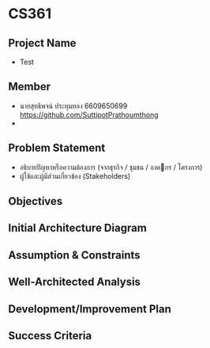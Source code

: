 # CS361
## Project Name
- Test
## Member
- นายสุทธิพจน์ ประทุมทอง 6609650699
https://github.com/SuttipotPrathoumthong
- 
## Problem Statement
- อธิบายปัญหาหรือความต้องการ (จากธุรกิจ / ชุมชน / องคกร / โครงการ) 
- ผู้ใช้และผู้มีส่วนเกี่ยวข้อง (Stakeholders)
## Objectives
## Initial Architecture Diagram
## Assumption & Constraints
## Well-Architected Analysis
## Development/Improvement Plan
## Success Criteria
